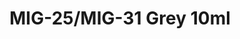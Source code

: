 ---
layout: product
title: "MIG-25/MIG-31 Grey 10ml"
price: "330" 
desc: "Nitro 10mL"
img_path: "/assets/img/RC336.webp"
brand: "AK "
available: true
special_offer: false
new: false
soon: false
cat: "020000"
subcat: "020200"
subsubcat: "020201"
sifra: "RC336"
popular: false
spec: false
---